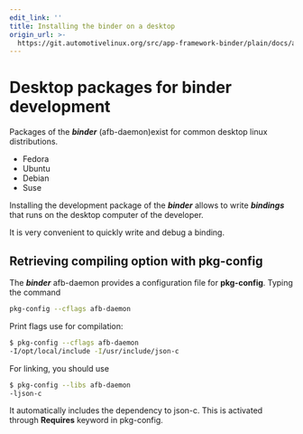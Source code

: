 ```yaml
---
edit_link: ''
title: Installing the binder on a desktop
origin_url: >-
  https://git.automotivelinux.org/src/app-framework-binder/plain/docs/afb-desktop-package.md?h=master
---
```


<!-- WARNING: This file is generated by fetch_docs.js using /home/boron/Documents/AGL/docs-webtemplate/site/_data/tocs/apis_services/master/app-framework-binder-developer-guides-api-services-book.yml -->

# Desktop packages for binder development

Packages of the ***binder*** (afb-daemon)exist
for common desktop linux distributions.

- Fedora
- Ubuntu
- Debian
- Suse

Installing the development package of the ***binder***
allows to write ***bindings*** that runs on the desktop
computer of the developer.

It is very convenient to quickly write and debug a binding.

## Retrieving compiling option with pkg-config

The ***binder*** afb-daemon provides a configuration
file for **pkg-config**.
Typing the command

```bash
pkg-config --cflags afb-daemon
```

Print flags use for compilation:

```bash
$ pkg-config --cflags afb-daemon
-I/opt/local/include -I/usr/include/json-c
```

For linking, you should use

```bash
$ pkg-config --libs afb-daemon
-ljson-c
```

It automatically includes the dependency to json-c.
This is activated through **Requires** keyword in pkg-config.
